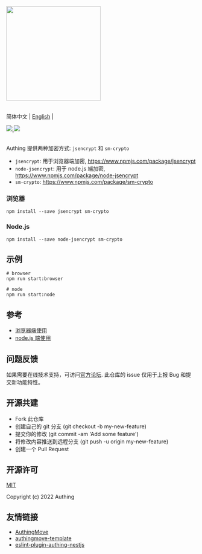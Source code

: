 <div>
  <img width="250" src="https://files.authing.co/authing-console/authing-logo-new-20210924.svg" />
</div>

<br />

简体中文 | [English](https://github.com/Authing/password-encryption/blob/main/README.md) |

<div>
  <a href="https://forum.authing.cn/" target="_blank">
    <img src="https://img.shields.io/badge/chat-forum-blue" />
  </a>
  <a href="https://github.com/Authing/password-encryption" target="_blank">
    <img src="https://img.shields.io/badge/License-MIT-success" />
  </a>
</div>

<br />

Authing 提供两种加密方式: `jsencrypt` 和 `sm-crypto`

- `jsencrypt`: 用于浏览器端加密, https://www.npmjs.com/package/jsencrypt
- `node-jsencrypt`: 用于 node.js 端加密, https://www.npmjs.com/package/node-jsencrypt
- `sm-crypto`: https://www.npmjs.com/package/sm-crypto

### 浏览器

``` shell
npm install --save jsencrypt sm-crypto
```

### Node.js

``` shell
npm install --save node-jsencrypt sm-crypto
```
## 示例
``` shell
# browser
npm run start:browser

# node
npm run start:node
```

## 参考

- [浏览器端使用](./browser/lib.js)
- [node.js 端使用](./node/lib.js)

## 问题反馈

如果需要在线技术支持，可访问[官方论坛](https://forum.authing.cn/). 此仓库的 issue 仅用于上报 Bug 和提交新功能特性。

## 开源共建

- Fork 此仓库
- 创建自己的 git 分支 (git checkout -b my-new-feature)
- 提交你的修改 (git commit -am 'Add some feature')
- 将修改内容推送到远程分支 (git push -u origin my-new-feature)
- 创建一个 Pull Request

## 开源许可

[MIT](https://github.com/Authing/password-encryption/blob/main/LICENSE)

Copyright (c) 2022 Authing

## 友情链接

- [AuthingMove](https://github.com/Authing/AuthingMove)
- [authingmove-template](https://github.com/Authing/authingmove-template)
- [eslint-plugin-authing-nestjs](https://github.com/authing/eslint-plugin-authing-nestjs/)
